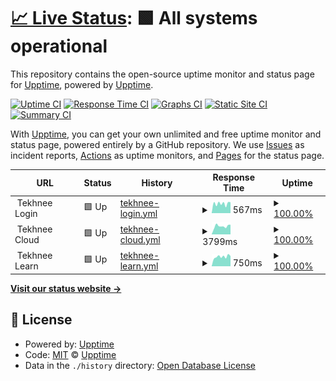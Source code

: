# [📈 Live Status](https://upptime.github.io/upptime): <!--live status--> **🟩 All systems operational**

This repository contains the open-source uptime monitor and status page for [Upptime](https://upptime.js.org), powered by [Upptime](https://github.com/upptime/upptime).

[![Uptime CI](https://github.com/koj-co/upptime/workflows/Uptime%20CI/badge.svg)](https://github.com/koj-co/upptime/actions?query=workflow%3A%22Uptime+CI%22)
[![Response Time CI](https://github.com/koj-co/upptime/workflows/Response%20Time%20CI/badge.svg)](https://github.com/koj-co/upptime/actions?query=workflow%3A%22Response+Time+CI%22)
[![Graphs CI](https://github.com/koj-co/upptime/workflows/Graphs%20CI/badge.svg)](https://github.com/koj-co/upptime/actions?query=workflow%3A%22Graphs+CI%22)
[![Static Site CI](https://github.com/koj-co/upptime/workflows/Static%20Site%20CI/badge.svg)](https://github.com/koj-co/upptime/actions?query=workflow%3A%22Static+Site+CI%22)
[![Summary CI](https://github.com/koj-co/upptime/workflows/Summary%20CI/badge.svg)](https://github.com/koj-co/upptime/actions?query=workflow%3A%22Summary+CI%22)

With [Upptime](https://upptime.js.org), you can get your own unlimited and free uptime monitor and status page, powered entirely by a GitHub repository. We use [Issues](https://github.com/upptime/upptime/issues) as incident reports, [Actions](https://github.com/tekhnee/status/actions) as uptime monitors, and [Pages](https://upptime.github.io/upptime) for the status page.

<!--start: status pages-->
<!-- This summary is generated by Upptime (https://github.com/upptime/upptime) -->
<!-- Do not edit this manually, your changes will be overwritten -->
<!-- prettier-ignore -->
| URL | Status | History | Response Time | Uptime |
| --- | ------ | ------- | ------------- | ------ |
| <img alt="" src="https://favicons.githubusercontent.com/null" height="13"> Tekhnee Login | 🟩 Up | [tekhnee-login.yml](https://github.com/tekhnee/status/commits/HEAD/history/tekhnee-login.yml) | <details><summary><img alt="Response time graph" src="./graphs/tekhnee-login/response-time-week.png" height="20"> 567ms</summary><br><a href="https://status.tekhn.ee/history/tekhnee-login"><img alt="Response time 578" src="https://img.shields.io/endpoint?url=https%3A%2F%2Fraw.githubusercontent.com%2Ftekhnee%2Fstatus%2FHEAD%2Fapi%2Ftekhnee-login%2Fresponse-time.json"></a><br><a href="https://status.tekhn.ee/history/tekhnee-login"><img alt="24-hour response time 559" src="https://img.shields.io/endpoint?url=https%3A%2F%2Fraw.githubusercontent.com%2Ftekhnee%2Fstatus%2FHEAD%2Fapi%2Ftekhnee-login%2Fresponse-time-day.json"></a><br><a href="https://status.tekhn.ee/history/tekhnee-login"><img alt="7-day response time 567" src="https://img.shields.io/endpoint?url=https%3A%2F%2Fraw.githubusercontent.com%2Ftekhnee%2Fstatus%2FHEAD%2Fapi%2Ftekhnee-login%2Fresponse-time-week.json"></a><br><a href="https://status.tekhn.ee/history/tekhnee-login"><img alt="30-day response time 574" src="https://img.shields.io/endpoint?url=https%3A%2F%2Fraw.githubusercontent.com%2Ftekhnee%2Fstatus%2FHEAD%2Fapi%2Ftekhnee-login%2Fresponse-time-month.json"></a><br><a href="https://status.tekhn.ee/history/tekhnee-login"><img alt="1-year response time 578" src="https://img.shields.io/endpoint?url=https%3A%2F%2Fraw.githubusercontent.com%2Ftekhnee%2Fstatus%2FHEAD%2Fapi%2Ftekhnee-login%2Fresponse-time-year.json"></a></details> | <details><summary><a href="https://status.tekhn.ee/history/tekhnee-login">100.00%</a></summary><a href="https://status.tekhn.ee/history/tekhnee-login"><img alt="All-time uptime 100.00%" src="https://img.shields.io/endpoint?url=https%3A%2F%2Fraw.githubusercontent.com%2Ftekhnee%2Fstatus%2FHEAD%2Fapi%2Ftekhnee-login%2Fuptime.json"></a><br><a href="https://status.tekhn.ee/history/tekhnee-login"><img alt="24-hour uptime 100.00%" src="https://img.shields.io/endpoint?url=https%3A%2F%2Fraw.githubusercontent.com%2Ftekhnee%2Fstatus%2FHEAD%2Fapi%2Ftekhnee-login%2Fuptime-day.json"></a><br><a href="https://status.tekhn.ee/history/tekhnee-login"><img alt="7-day uptime 100.00%" src="https://img.shields.io/endpoint?url=https%3A%2F%2Fraw.githubusercontent.com%2Ftekhnee%2Fstatus%2FHEAD%2Fapi%2Ftekhnee-login%2Fuptime-week.json"></a><br><a href="https://status.tekhn.ee/history/tekhnee-login"><img alt="30-day uptime 100.00%" src="https://img.shields.io/endpoint?url=https%3A%2F%2Fraw.githubusercontent.com%2Ftekhnee%2Fstatus%2FHEAD%2Fapi%2Ftekhnee-login%2Fuptime-month.json"></a><br><a href="https://status.tekhn.ee/history/tekhnee-login"><img alt="1-year uptime 100.00%" src="https://img.shields.io/endpoint?url=https%3A%2F%2Fraw.githubusercontent.com%2Ftekhnee%2Fstatus%2FHEAD%2Fapi%2Ftekhnee-login%2Fuptime-year.json"></a></details>
| <img alt="" src="https://favicons.githubusercontent.com/null" height="13"> Tekhnee Cloud | 🟩 Up | [tekhnee-cloud.yml](https://github.com/tekhnee/status/commits/HEAD/history/tekhnee-cloud.yml) | <details><summary><img alt="Response time graph" src="./graphs/tekhnee-cloud/response-time-week.png" height="20"> 3799ms</summary><br><a href="https://status.tekhn.ee/history/tekhnee-cloud"><img alt="Response time 3108" src="https://img.shields.io/endpoint?url=https%3A%2F%2Fraw.githubusercontent.com%2Ftekhnee%2Fstatus%2FHEAD%2Fapi%2Ftekhnee-cloud%2Fresponse-time.json"></a><br><a href="https://status.tekhn.ee/history/tekhnee-cloud"><img alt="24-hour response time 4030" src="https://img.shields.io/endpoint?url=https%3A%2F%2Fraw.githubusercontent.com%2Ftekhnee%2Fstatus%2FHEAD%2Fapi%2Ftekhnee-cloud%2Fresponse-time-day.json"></a><br><a href="https://status.tekhn.ee/history/tekhnee-cloud"><img alt="7-day response time 3799" src="https://img.shields.io/endpoint?url=https%3A%2F%2Fraw.githubusercontent.com%2Ftekhnee%2Fstatus%2FHEAD%2Fapi%2Ftekhnee-cloud%2Fresponse-time-week.json"></a><br><a href="https://status.tekhn.ee/history/tekhnee-cloud"><img alt="30-day response time 3585" src="https://img.shields.io/endpoint?url=https%3A%2F%2Fraw.githubusercontent.com%2Ftekhnee%2Fstatus%2FHEAD%2Fapi%2Ftekhnee-cloud%2Fresponse-time-month.json"></a><br><a href="https://status.tekhn.ee/history/tekhnee-cloud"><img alt="1-year response time 3108" src="https://img.shields.io/endpoint?url=https%3A%2F%2Fraw.githubusercontent.com%2Ftekhnee%2Fstatus%2FHEAD%2Fapi%2Ftekhnee-cloud%2Fresponse-time-year.json"></a></details> | <details><summary><a href="https://status.tekhn.ee/history/tekhnee-cloud">100.00%</a></summary><a href="https://status.tekhn.ee/history/tekhnee-cloud"><img alt="All-time uptime 99.97%" src="https://img.shields.io/endpoint?url=https%3A%2F%2Fraw.githubusercontent.com%2Ftekhnee%2Fstatus%2FHEAD%2Fapi%2Ftekhnee-cloud%2Fuptime.json"></a><br><a href="https://status.tekhn.ee/history/tekhnee-cloud"><img alt="24-hour uptime 100.00%" src="https://img.shields.io/endpoint?url=https%3A%2F%2Fraw.githubusercontent.com%2Ftekhnee%2Fstatus%2FHEAD%2Fapi%2Ftekhnee-cloud%2Fuptime-day.json"></a><br><a href="https://status.tekhn.ee/history/tekhnee-cloud"><img alt="7-day uptime 100.00%" src="https://img.shields.io/endpoint?url=https%3A%2F%2Fraw.githubusercontent.com%2Ftekhnee%2Fstatus%2FHEAD%2Fapi%2Ftekhnee-cloud%2Fuptime-week.json"></a><br><a href="https://status.tekhn.ee/history/tekhnee-cloud"><img alt="30-day uptime 100.00%" src="https://img.shields.io/endpoint?url=https%3A%2F%2Fraw.githubusercontent.com%2Ftekhnee%2Fstatus%2FHEAD%2Fapi%2Ftekhnee-cloud%2Fuptime-month.json"></a><br><a href="https://status.tekhn.ee/history/tekhnee-cloud"><img alt="1-year uptime 99.97%" src="https://img.shields.io/endpoint?url=https%3A%2F%2Fraw.githubusercontent.com%2Ftekhnee%2Fstatus%2FHEAD%2Fapi%2Ftekhnee-cloud%2Fuptime-year.json"></a></details>
| <img alt="" src="https://favicons.githubusercontent.com/null" height="13"> Tekhnee Learn | 🟩 Up | [tekhnee-learn.yml](https://github.com/tekhnee/status/commits/HEAD/history/tekhnee-learn.yml) | <details><summary><img alt="Response time graph" src="./graphs/tekhnee-learn/response-time-week.png" height="20"> 750ms</summary><br><a href="https://status.tekhn.ee/history/tekhnee-learn"><img alt="Response time 755" src="https://img.shields.io/endpoint?url=https%3A%2F%2Fraw.githubusercontent.com%2Ftekhnee%2Fstatus%2FHEAD%2Fapi%2Ftekhnee-learn%2Fresponse-time.json"></a><br><a href="https://status.tekhn.ee/history/tekhnee-learn"><img alt="24-hour response time 808" src="https://img.shields.io/endpoint?url=https%3A%2F%2Fraw.githubusercontent.com%2Ftekhnee%2Fstatus%2FHEAD%2Fapi%2Ftekhnee-learn%2Fresponse-time-day.json"></a><br><a href="https://status.tekhn.ee/history/tekhnee-learn"><img alt="7-day response time 750" src="https://img.shields.io/endpoint?url=https%3A%2F%2Fraw.githubusercontent.com%2Ftekhnee%2Fstatus%2FHEAD%2Fapi%2Ftekhnee-learn%2Fresponse-time-week.json"></a><br><a href="https://status.tekhn.ee/history/tekhnee-learn"><img alt="30-day response time 812" src="https://img.shields.io/endpoint?url=https%3A%2F%2Fraw.githubusercontent.com%2Ftekhnee%2Fstatus%2FHEAD%2Fapi%2Ftekhnee-learn%2Fresponse-time-month.json"></a><br><a href="https://status.tekhn.ee/history/tekhnee-learn"><img alt="1-year response time 755" src="https://img.shields.io/endpoint?url=https%3A%2F%2Fraw.githubusercontent.com%2Ftekhnee%2Fstatus%2FHEAD%2Fapi%2Ftekhnee-learn%2Fresponse-time-year.json"></a></details> | <details><summary><a href="https://status.tekhn.ee/history/tekhnee-learn">100.00%</a></summary><a href="https://status.tekhn.ee/history/tekhnee-learn"><img alt="All-time uptime 100.00%" src="https://img.shields.io/endpoint?url=https%3A%2F%2Fraw.githubusercontent.com%2Ftekhnee%2Fstatus%2FHEAD%2Fapi%2Ftekhnee-learn%2Fuptime.json"></a><br><a href="https://status.tekhn.ee/history/tekhnee-learn"><img alt="24-hour uptime 100.00%" src="https://img.shields.io/endpoint?url=https%3A%2F%2Fraw.githubusercontent.com%2Ftekhnee%2Fstatus%2FHEAD%2Fapi%2Ftekhnee-learn%2Fuptime-day.json"></a><br><a href="https://status.tekhn.ee/history/tekhnee-learn"><img alt="7-day uptime 100.00%" src="https://img.shields.io/endpoint?url=https%3A%2F%2Fraw.githubusercontent.com%2Ftekhnee%2Fstatus%2FHEAD%2Fapi%2Ftekhnee-learn%2Fuptime-week.json"></a><br><a href="https://status.tekhn.ee/history/tekhnee-learn"><img alt="30-day uptime 100.00%" src="https://img.shields.io/endpoint?url=https%3A%2F%2Fraw.githubusercontent.com%2Ftekhnee%2Fstatus%2FHEAD%2Fapi%2Ftekhnee-learn%2Fuptime-month.json"></a><br><a href="https://status.tekhn.ee/history/tekhnee-learn"><img alt="1-year uptime 100.00%" src="https://img.shields.io/endpoint?url=https%3A%2F%2Fraw.githubusercontent.com%2Ftekhnee%2Fstatus%2FHEAD%2Fapi%2Ftekhnee-learn%2Fuptime-year.json"></a></details>

<!--end: status pages-->

[**Visit our status website →**](https://upptime.github.io/upptime)

## 📄 License

- Powered by: [Upptime](https://github.com/upptime/upptime)
- Code: [MIT](./LICENSE) © [Upptime](https://upptime.js.org)
- Data in the `./history` directory: [Open Database License](https://opendatacommons.org/licenses/odbl/1-0/)
